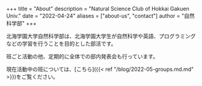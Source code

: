 +++
title = "About"
description = "Natural Science Club of Hokkai Gakuen Univ."
date = "2022-04-24"
aliases = ["about-us", "contact"]
author = "自然科学部"
+++

北海学園大学自然科学部は、北海学園大学生が自然科学や英語、プログラミングなどの学習を行うことを目的とした部活です。

班ごと活動の他、定期的に全体での部内発表会も行っています。

現在活動中の班については、[こちら]({{< ref "/blog/2022-05-groups.md.md" >}})をご覧ください。

